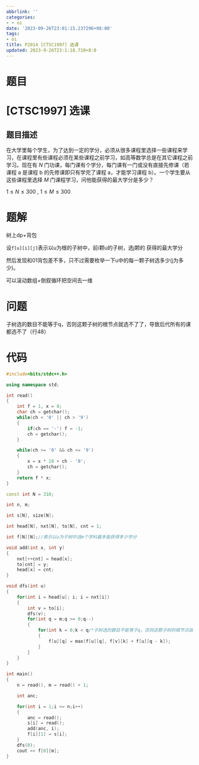 ```yaml
---
abbrlink: ''
categories:
- - oi
date: '2023-09-26T23:01:15.237296+08:00'
tags:
- oi
title: P2014 [CTSC1997] 选课
updated: 2023-9-26T23:1:18.710+8:0
---
```

# 题目

# [CTSC1997] 选课

## 题目描述

在大学里每个学生，为了达到一定的学分，必须从很多课程里选择一些课程来学习，在课程里有些课程必须在某些课程之前学习，如高等数学总是在其它课程之前学习。现在有 $N$ 门功课，每门课有个学分，每门课有一门或没有直接先修课（若课程 a 是课程 b 的先修课即只有学完了课程 a，才能学习课程 b）。一个学生要从这些课程里选择 $M$ 门课程学习，问他能获得的最大学分是多少？

$1 \leq N \leq 300$ , $1 \leq M \leq 300$

# 题解

树上dp+背包

设`f[u][i][j]`表示以u为根的子树中，前i颗u的子树，选j颗的 获得的最大学分

然后发现和01背包差不多，只不过需要枚举一下u中的每一颗子树选多少(j为多少)。

可以滚动数组+倒叙循环把空间去一维

# 问题

子树选的数目不能等于q，否则这颗子树的根节点就选不了了，导致后代所有的课都选不了（行48）

# 代码

```cpp
#include<bits/stdc++.h>

using namespace std;

int read()
{
	int f = 1, x = 0;
	char ch = getchar();
	while(ch < '0' || ch > '9')
	{
		if(ch == '-') f = -1;
		ch = getchar();
	}

	while(ch >= '0' && ch <= '9')
	{
		x = x * 10 + ch - '0';
		ch = getchar();
	}
	return f * x;
}

const int N = 310;

int n, m;

int s[N], size[N];

int head[N], nxt[N], to[N], cnt = 1;

int f[N][N];//表示以u为子树中选m个学科最多能获得多少学分 

void add(int x, int y)
{
	nxt[++cnt] = head[x];
	to[cnt] = y;
	head[x] = cnt;
}

void dfs(int u)
{
	for(int i = head[u]; i; i = nxt[i])
	{
		int v = to[i];
		dfs(v);
		for(int q = m;q >= 0;q--)
		{
			for(int k = 0;k < q/*子树选的数目不能等于q，否则这颗子树的根节点就选不了了，导致后代所有的课都选不了*/;k++)
			{
				f[u][q] = max(f[u][q], f[v][k] + f[u][q - k]);
			}
		}
	}
}

int main()
{
	n = read(), m = read() + 1;

	int anc;

	for(int i = 1;i <= n;i++)
	{
		anc = read();
		s[i] = read();
		add(anc, i);
		f[i][1] = s[i];
	}
	dfs(0);
	cout << f[0][m];
}
```
